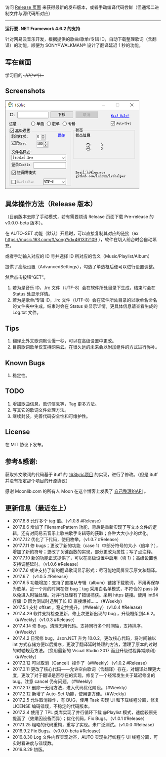 ﻿访问 [Release 页面](https://github.com/Ludoux/LRCHelper/releases) 来获得最新的发布版本，或者手动编译代码尝鲜（但通常二进制文件与源代码所对应）

-----

**运行要 .NET Framework 4.6.2 的支持**

针对网易云音乐开发，根据提供的歌曲/歌单/专辑 ID，自动下载整理歌词（含翻译）的功能，顺便为  SONY®WALKMAN® 设计了翻译延迟 1 秒的功能。

## 写在前面

学习目的~~~///(^v^)\\\~~~

## Screenshots

![LrcDownloader](https://raw.githubusercontent.com/Ludoux/LrcHelper/master/Pic/LrcDownloader.png)

## 具体操作方法（Release 版本）

（目前版本去除了手动模式，若有需要烦请 Release 页面下载 Pre-release 的 v0.0.0-beta 版本）。

在 AUTO-SET 功能（默认）开启时，可以直接复制其对应的链接（ex https://music.163.com/#/song?id=461332109 ），软件在切入前台时会自动填充，

或者手动输入对应的 ID 号并选择 ID 所对应的含义（Music/Playlist/Album）

提供了高级设置（AdvancedSettings），勾选了单选框后便可以进行设置调整。

然后点击按钮“GET”。

1. 若为是音乐 ID，.lrc 文件（UTF-8）会在软件所处目录下生成，结束时会在 Status 处显示详情。
2. 若为是歌单/专辑 ID，.lrc 文件（UTF-8）会在软件所处目录的以歌单名命名的文件夹中生成，结束时会在 Status 处显示详情，更具体信息请查看生成的 Log.txt 文件。

## Tips

1. 翻译比外文歌词默认慢一秒，可以在高级设置中更改。
2. 目前歌词歌单仅支持网易云。在很久远的未来会以附加组件的方式进行弥补。

## Known Bugs

1. 稳定性。

## TODO


1. 增加歌曲信息，歌词信息等，Tag 更多方法。
2. 写其它的歌词文件处理方法。
3. 继续封装，完善代码安全性和可维护性。

## License

在 MIT 协议下发布。

## 参考&感谢:

获取外文歌词的代码基于 ituff 的 [163lyric项目](https://github.com/ituff/163lyric) 的实现，进行了修改。（但是 ituff 并没有指定那个项目的开源协议）

感谢 Moonlib.com 的所有人 Moon 在这个博客上发表了 [自己整理的API](http://moonlib.com/606.html) 。

## 更新信息（最近在上）

* 2017.8.8  允许多个 tag 值。（v1.0.8 #Release）
* 2017.8.6  增加了 FilenamePattern 功能，背后是重新实现了写文本文件的逻辑，还有对网易云音乐上歌曲歌手专辑等的获取；各种大大小小的优化。
* 2017.7.12 优化了下代码，使用枚举。（v1.0.7 #Release）
* 2017.7.11 修 bugs；更改了新的功能（case 1）中部分符号的大小（倍率？），增加了新的符号；更改了关键函数的实现，部分更改为属性；写了点注释。
* 2017.7.10 新的功能正式提供了，可以在高级设置中启用（填 1）；高级设置也支持调整延时。（v1.0.6 #Release）
* 2017.7.6  或许支持了新的翻译歌词显示形式：尽可能地同屏显示原文和翻译。
* 2017.6.7  （v1.0.5 #Release）
* 2017.6.5  功能增加：支持了直接从专辑（album）链接下载歌词，不用再保存为歌单。近一个月的时间在修 bug：tag 采用白名单模式，不符合的 pass 掉以免进入时轴处理。对并行处理有了错误捕获。采用 https 链接。使用 int64 存储 ID 因为测试时遇到了长 ID 直接爆掉……（#Weekly）
* 2017.5.1  支持 offset ，稳定性提升。（#Weekly）（v1.0.4 #Release）
* 2017.4.29 软件支持检查更新，修上次更新出现的 bug ，升级框架到4.6.2。（#Weekly）（v1.0.3 #Release）
* 2017.4.14 修 Bug，清理无用代码。支持同行多个时间轴，支持排序。（#Weekly）
* 2017.4.2  日常修 bug，Json.NET 升为 10.0.2，更改核心代码，将时间轴以 int 方式存储方便以后排序，更改了翻译延时处理的方法，清理了原本的过时的时轴规范方法。（换用最新的 Visual Studio 2017 而且升级过程异常顺利）（#Weekly）
* 2017.3.12 可以取消（Cancel）操作了（#Weekly）（v1.0.2 #Release）
* 2017.3.11 更改了核心代码——允许空白歌词（含翻译）存在，对翻译处理更大度，更改了对于翻译是否存在的实现，修复了一个经常发生关于延迟修复的bug。注意 cancel 仍有问题。（#Weekly）
* 2017.2.17 删除一无用方法，进入代码优化阶段。（#Weekly）
* 2017.2.12 新增了 Auto-Set 功能，使用更方便。（#Weekly）
* 2017.2.5  允许取消操作，有 BUG，使用 Task 实现 UI 和下载线程分离，修复 LICENSE 编码错误，不稳定的代码版本。
* 2017.2.4  使用了 TPL 类库实现了并行循环下载 @Playlist 模式，速度较原先提高了（效果因设备而异）；优化代码，Fix Bugs。（v1.0.1 #Release）
* 2017.1.25 粗略的代码重构，重写了实现。未广泛测试。（v1.0.0 #Release）
* 2016.9.2  Fix Bugs。（v0.0.0-beta #Release）
* 2016.8.30 Log 文件内容实现对齐，AUTO 实现执行线程与 UI 线程分离，可实时看进度与错误数。
* 2016.8.29 初版。
